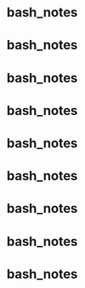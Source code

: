 # bash_notes
# bash_notes
# bash_notes
# bash_notes
# bash_notes
# bash_notes
# bash_notes
# bash_notes
# bash_notes
